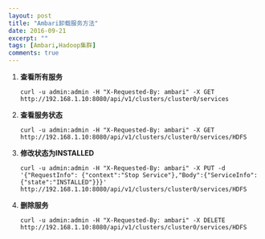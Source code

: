 ```yaml
---
layout: post
title: "Ambari卸载服务方法"
date: 2016-09-21
excerpt: ""
tags: [Ambari,Hadoop集群]
comments: true
---
```


1. **查看所有服务**

	<pre><code>curl -u admin:admin -H "X-Requested-By: ambari" -X GET http://192.168.1.10:8080/api/v1/clusters/cluster0/services</code></pre>

2. **查看服务状态**

	<pre><code>curl -u admin:admin -H "X-Requested-By: ambari" -X GET http://192.168.1.10:8080/api/v1/clusters/cluster0/services/HDFS</code></pre>

3. **修改状态为INSTALLED**

	<pre><code>curl -u admin:admin -H "X-Requested-By: ambari" -X PUT -d '{"RequestInfo": {"context":"Stop Service"},"Body":{"ServiceInfo":{"state":"INSTALLED"}}}' http://192.168.1.10:8080/api/v1/clusters/cluster0/services/HDFS</code></pre>

4. **删除服务**

	<pre><code>curl -u admin:admin -H "X-Requested-By: ambari" -X DELETE http://192.168.1.10:8080/api/v1/clusters/cluster0/services/HDFS</code></pre>
